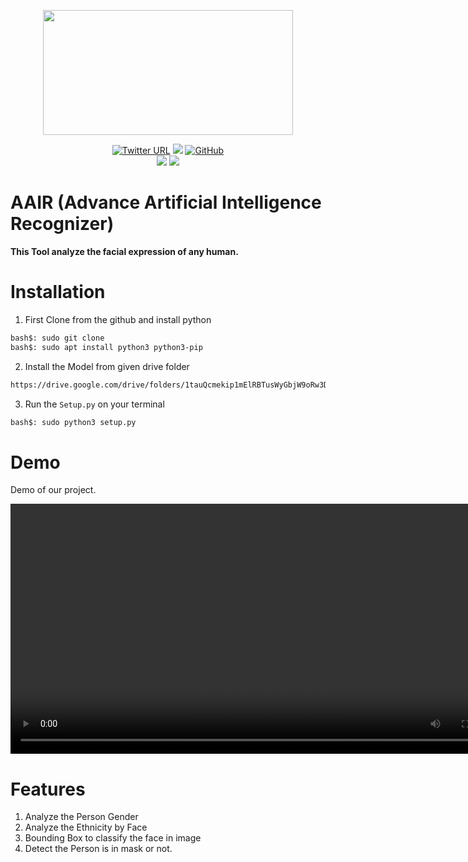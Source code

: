 <p align="center">
    <img width="400" height="200" src="https://github.com/amanraj-bose/AAIR/assets/88227750/5e29f7bd-b6b1-4b29-bb5e-c4dbb28b983e">
</p>
<p align="center">

<a href="https://twitter.com/amanraj_Phunish">
    <img alt="Twitter URL" src="https://img.shields.io/twitter/url?label=Twitter&style=social&url=https%3A%2F%2Ftwitter.com%2Famanraj_Phunish"></a>
    <a href="#"><img src="https://img.shields.io/badge/Version-0.1Beta-blue"></img></a>
    <a href="https://opensource.org/licenses/MIT"><img alt="GitHub" src="https://img.shields.io/github/license/amanraj-bose/Network-Framework?color=green"></a>
    <br>
    <a href="https://www.python.org/"><img src="https://img.shields.io/badge/Python>=3.9-blue"></a>
    <a href="https://github.com/amanraj-bose/Network-Framework/releases/tag/v0.4.0"><img src="https://img.shields.io/badge/release-0.4.0%20%CE%B2-orange"></img></a>
    <br>
    <img alt="" src="https://img.shields.io/badge/Author-Aman%20Raj-orange">
 </p>

# AAIR (Advance Artificial Intelligence Recognizer)
**This Tool analyze the facial expression of any human.**

# Installation
1. First Clone from the github and install python

```bash
bash$: sudo git clone 
bash$: sudo apt install python3 python3-pip
```

2. Install the Model from given drive folder

```html
https://drive.google.com/drive/folders/1tauQcmekip1mElRBTusWyGbjW9oRw3DP?usp=sharing

```
3. Run the `Setup.py` on your terminal
```bash
bash$: sudo python3 setup.py
```

# Demo
Demo of our project.


<video src="https://github.com/amanraj-bose/AAIR/assets/88227750/65a0f3e0-eee4-457b-9543-11f2f07d4468" width="800">

    
</video>

# Features
1. Analyze the Person Gender
2. Analyze the Ethnicity by Face
3. Bounding Box to classify the face in image
4. Detect the Person is in mask or not.
